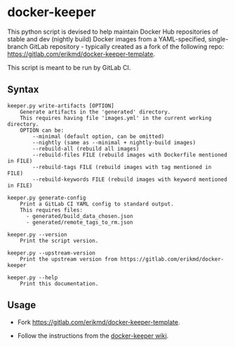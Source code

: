 # docker-keeper

This python script is devised to help maintain Docker Hub repositories
of stable and dev (nightly build) Docker images from a YAML-specified,
single-branch GitLab repository - typically created as a fork of the
following repo: <https://gitlab.com/erikmd/docker-keeper-template>.

This script is meant to be run by GitLab CI.

## Syntax

```
keeper.py write-artifacts [OPTION]
    Generate artifacts in the 'generated' directory.
    This requires having file 'images.yml' in the current working directory.
    OPTION can be:
        --minimal (default option, can be omitted)
        --nightly (same as --minimal + nightly-build images)
        --rebuild-all (rebuild all images)
        --rebuild-files FILE (rebuild images with Dockerfile mentioned in FILE)
        --rebuild-tags FILE (rebuild images with tag mentioned in FILE)
        --rebuild-keywords FILE (rebuild images with keyword mentioned in FILE)

keeper.py generate-config
    Print a GitLab CI YAML config to standard output.
    This requires files:
      - generated/build_data_chosen.json
      - generated/remote_tags_to_rm.json

keeper.py --version
    Print the script version.

keeper.py --upstream-version
    Print the upstream version from https://gitlab.com/erikmd/docker-keeper

keeper.py --help
    Print this documentation.
```

## Usage

* Fork <https://gitlab.com/erikmd/docker-keeper-template>.

* Follow the instructions from the [docker-keeper wiki](https://gitlab.com/erikmd/docker-keeper/-/wikis/home#initial-setup).
